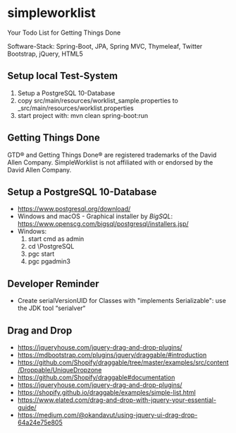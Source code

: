 simpleworklist
==============

Your Todo List for Getting Things Done

Software-Stack: Spring-Boot, JPA, Spring MVC, Thymeleaf, Twitter Bootstrap, jQuery, HTML5

Setup local Test-System
-----------------------

1. Setup a PostgreSQL 10-Database
3. copy src/main/resources/worklist_sample.properties to _src/main/resources/worklist.properties
4. start project with: mvn clean spring-boot:run

Getting Things Done
-------------------
GTD&reg; and Getting Things Done&reg; are registered trademarks of the David Allen Company. 
SimpleWorklist is not affiliated with or endorsed by the David Allen Company.

Setup a PostgreSQL 10-Database
------------------------------
* https://www.postgresql.org/download/
* Windows and macOS - Graphical installer by *BigSQL*: https://www.openscg.com/bigsql/postgresql/installers.jsp/
* Windows: 
    1. start cmd as admin
    2. cd \PostgreSQL
    3. pgc start
    4. pgc pgadmin3

Developer Reminder
------------------
* Create serialVersionUID for Classes with "implements Serializable": use the JDK tool “serialver“


Drag and Drop
-------------
* https://jqueryhouse.com/jquery-drag-and-drop-plugins/
* https://mdbootstrap.com/plugins/jquery/draggable/#introduction
* https://github.com/Shopify/draggable/tree/master/examples/src/content/Droppable/UniqueDropzone
* https://github.com/Shopify/draggable#documentation
* https://jqueryhouse.com/jquery-drag-and-drop-plugins/
* https://shopify.github.io/draggable/examples/simple-list.html
* https://www.elated.com/drag-and-drop-with-jquery-your-essential-guide/
* https://medium.com/@okandavut/using-jquery-ui-drag-drop-64a24e75e805